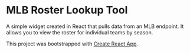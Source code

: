 # MLB Roster Lookup Tool

A simple widget created in React that pulls data from an MLB endpoint. It allows you to view the roster for individual teams by season. 

This project was bootstrapped with [Create React App](https://github.com/facebook/create-react-app).
